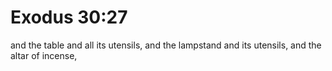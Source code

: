 # Exodus 30:27

and the table and all its utensils, and the lampstand and its utensils, and the altar of incense,
